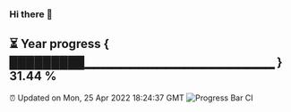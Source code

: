 ### Hi there 👋
⏳ Year progress { █████████▁▁▁▁▁▁▁▁▁▁▁▁▁▁▁▁▁▁▁▁▁ } 31.44 %
---
⏰ Updated on Mon, 25 Apr 2022 18:24:37 GMT
![Progress Bar CI](https://github.com/liununu/liununu/workflows/Progress%20Bar%20CI/badge.svg)
